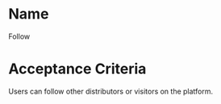 # Name
Follow  

# Acceptance Criteria
Users can follow other distributors or visitors on the platform.  
